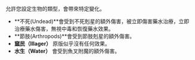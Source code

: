允許您設定生物的類型，會帶來特定變化。
* **不死(Undead)**會受到不死剋星的額外傷害，被立即傷害藥水治療，立即治療藥水傷害，無視中毒和恢復藥水效果。
* **節肢(Arthropods)**會受到節肢剋星的額外傷害。
* **窳民（Illager）** 原版似乎沒有任何效果。
* **水生（Water）** 會受到魚叉附魔的額外傷害。 